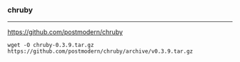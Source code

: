### chruby
---

https://github.com/postmodern/chruby

```
wget -O chruby-0.3.9.tar.gz https://github.com/postmodern/chruby/archive/v0.3.9.tar.gz

```


